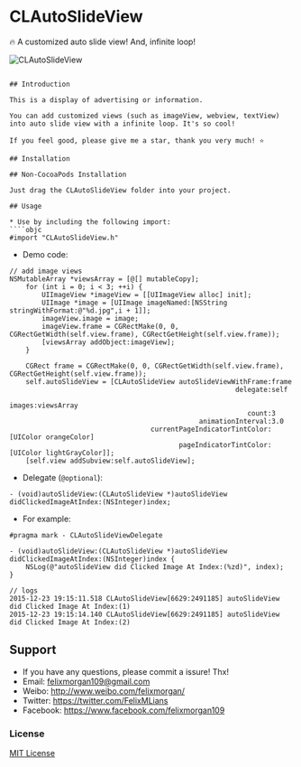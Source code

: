 # CLAutoSlideView
🔥 A customized auto slide view! And, infinite loop!

![CLAutoSlideView](https://github.com/FelixMLians/CLAutoSlideView/blob/master/clautolayout.gif)
````

## Introduction

This is a display of advertising or information.

You can add customized views (such as imageView, webview, textView) into auto slide view with a infinite loop. It's so cool!

If you feel good, please give me a star, thank you very much! ⭐️

## Installation

## Non-CocoaPods Installation

Just drag the CLAutoSlideView folder into your project.

## Usage

* Use by including the following import:
````objc
#import "CLAutoSlideView.h"
````
* Demo code:
````objc
// add image views
NSMutableArray *viewsArray = [@[] mutableCopy];
    for (int i = 0; i < 3; ++i) {
        UIImageView *imageView = [[UIImageView alloc] init];
        UIImage *image = [UIImage imageNamed:[NSString stringWithFormat:@"%d.jpg",i + 1]];
        imageView.image = image;
        imageView.frame = CGRectMake(0, 0, CGRectGetWidth(self.view.frame), CGRectGetHeight(self.view.frame));
        [viewsArray addObject:imageView];
    }
    
    CGRect frame = CGRectMake(0, 0, CGRectGetWidth(self.view.frame), CGRectGetHeight(self.view.frame));
    self.autoSlideView = [CLAutoSlideView autoSlideViewWithFrame:frame
                                                        delegate:self
                                                          images:viewsArray
                                                           count:3
                                               animationInterval:3.0
                                   currentPageIndicatorTintColor:[UIColor orangeColor]
                                          pageIndicatorTintColor:[UIColor lightGrayColor]];
    [self.view addSubview:self.autoSlideView];
````

* Delegate (`@optional`):
````objc
- (void)autoSlideView:(CLAutoSlideView *)autoSlideView didClickedImageAtIndex:(NSInteger)index;
````
* For example:
````objc
#pragma mark - CLAutoSlideViewDelegate

- (void)autoSlideView:(CLAutoSlideView *)autoSlideView didClickedImageAtIndex:(NSInteger)index {
    NSLog(@"autoSlideView did Clicked Image At Index:(%zd)", index);
}

// logs
2015-12-23 19:15:11.518 CLAutoSlideView[6629:2491185] autoSlideView did Clicked Image At Index:(1)
2015-12-23 19:15:14.140 CLAutoSlideView[6629:2491185] autoSlideView did Clicked Image At Index:(2)
````

## Support
* If you have any questions, please commit a issure! Thx!
* Email: felixmorgan109@gmail.com 
* Weibo: http://www.weibo.com/felixmorgan/
* Twitter: https://twitter.com/FelixMLians
* Facebook: https://www.facebook.com/felixmorgan109

### License
[MIT License](http://opensource.org/licenses/MIT)
